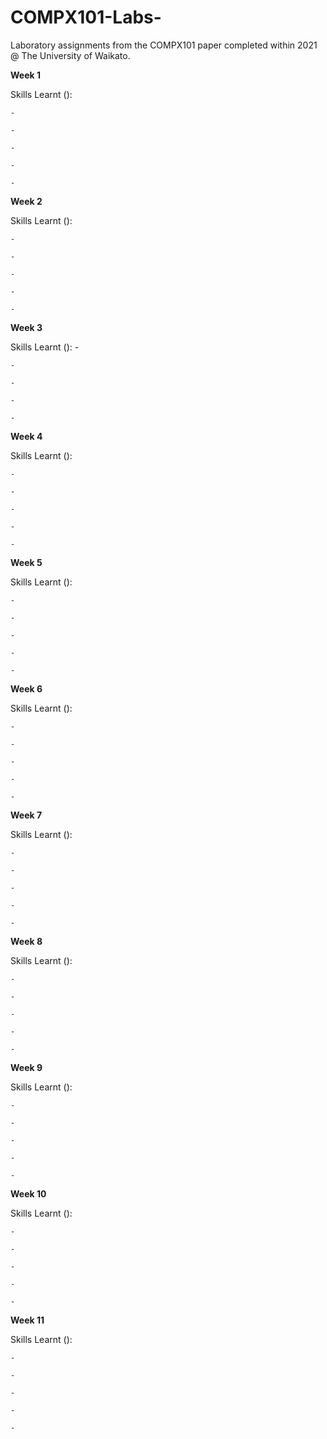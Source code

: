 # COMPX101-Labs-
Laboratory assignments from the COMPX101 paper completed within 2021 @ The University of Waikato.


**Week 1**
  
  Skills Learnt (): 
  
    -

    -

    -

    -

    -
    
**Week 2**
  
  Skills Learnt (): 
  
    -

    -

    -

    -

    -
  
**Week 3**
  
  Skills Learnt ():
    -

    -

    -

    -

    -
  
**Week 4**
  
  Skills Learnt ():
  
    -

    -

    -

    -

    -
  
**Week 5**
  
  Skills Learnt (): 

    -

    -

    -

    -

    -
  
**Week 6**
  
  Skills Learnt ():

    -

    -

    -

    -

    -
  
**Week 7**
  
  Skills Learnt ():

    -

    -

    -

    -

    -
  
**Week 8**
  
  Skills Learnt ():

    -

    -

    -

    -

    -
  
**Week 9**
  
  Skills Learnt ():

    -

    -

    -

    -

    -
  
**Week 10**
  
  Skills Learnt ():

    -

    -

    -

    -

    -

**Week 11**
  
  Skills Learnt ():

    -

    -

    -

    -

    -
